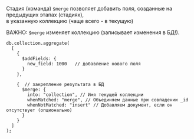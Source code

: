 Стадия (команда) `$merge` позволяет добавить поля, 
созданные на предыдущих этапах (стадиях),   
в указанную коллекцию (чаще всего - в текущую)

ВАЖНО: `$merge` изменяет коллекцию (записывает изменения в БД!).

```
db.collection.aggregate(
  [
    {
      $addFields: {
        new_field: 1000   // добавление нового поля
      }
    },
    
    {  // закрепление результата в БД
      $merge: {
        into: "collection", // Имя текущей коллекции
        whenMatched: "merge", // Объединяем данные при совпадении _id
        whenNotMatched: "insert" // Добавляем документ, если он отсутствует (опционально)
      }
    }
  ]
);
```